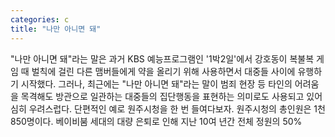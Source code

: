 ```yaml
---
categories: c
title: "나만 아니면 돼"
---
```

"나만 아니면 돼"라는 말은 과거 KBS 예능프로그램인 &#39;1박2일&#39;에서 강호동이 복불복 게임 때 벌칙에 걸린 다른 맴버들에게 약을 올리기 위해 사용하면서 대중들 사이에 유행하기 시작했다. 그러나, 최근에는 "나만 아니면 돼"라는 말이 범죄 현장 등 타인의 어려움을 목격해도 방관으로 일관하는 대중들의 집단행동을 표현하는 의미로도 사용되고 있어 심히 우려스럽다. 단편적인 예로 원주시청을 한 번 들여다보자. 원주시청의 총인원은 1천850명이다. 베이비붐 세대의 대량 은퇴로 인해 지난 10여 년간 전체 정원의 50%